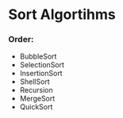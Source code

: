 # Sort Algortihms

### Order:

* BubbleSort
* SelectionSort
* InsertionSort
* ShellSort
* Recursion
* MergeSort
* QuickSort